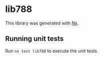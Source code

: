 # lib788

This library was generated with [Nx](https://nx.dev).

## Running unit tests

Run `nx test lib788` to execute the unit tests.
